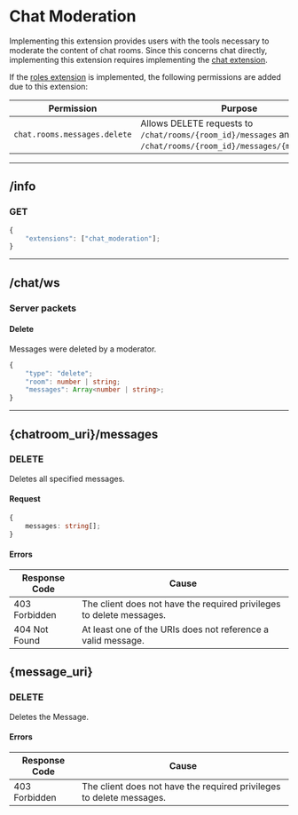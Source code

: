 Chat Moderation
===============
Implementing this extension provides users with the tools necessary to moderate the content of chat rooms.
Since this concerns chat directly, implementing this extension requires implementing the [chat extension](./chat.md).


If the [roles extension](./roles.md) is implemented, the following permissions are added due to this extension:

| Permission                   | Purpose                                                                                                       |
|------------------------------|---------------------------------------------------------------------------------------------------------------|
| `chat.rooms.messages.delete` | Allows DELETE requests to `/chat/rooms/{room_id}/messages` and `/chat/rooms/{room_id}/messages/{message_id}`. |

--------------------------------------------------------------------------------

## /info
### GET
```typescript
{
	"extensions": ["chat_moderation"];
}
```

--------------------------------------------------------------------------------

## /chat/ws
### Server packets
#### Delete
Messages were deleted by a moderator.
```typescript
{
	"type": "delete";
	"room": number | string;
	"messages": Array<number | string>;
}
```
--------------------------------------------------------------------------------


## {chatroom_uri}/messages
### DELETE
Deletes all specified messages.
#### Request
```typescript
{
	messages: string[];
}
```
#### Errors
| Response Code | Cause                                                                |
|---------------|----------------------------------------------------------------------|
| 403 Forbidden | The client does not have the required privileges to delete messages. |
| 404 Not Found | At least one of the URIs does not reference a valid message.         |


## {message_uri}
### DELETE
Deletes the Message.
#### Errors
| Response Code | Cause                                                                |
|---------------|----------------------------------------------------------------------|
| 403 Forbidden | The client does not have the required privileges to delete messages. |
